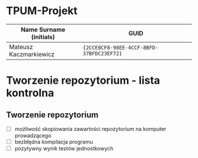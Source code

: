# TPUM-Projekt

| Name Surname (initials) | GUID                                     |
| ----------------------- | ---------------------------------------- |
| Mateusz Kaczmarkiewicz  | `{2CCE0CF8-98EE-4CCF-8BFD-37BFDC23EF72}` |

# Tworzenie repozytorium - lista kontrolna

## Tworzenie repozytorium

- [ ] możliwość skopiowania zawartości repozytorium na komputer prowadzącego
- [ ] bezbłędna kompilacja programu
- [ ] pozytywny wynik testów jednostkowych
